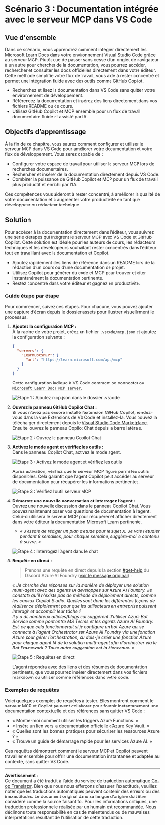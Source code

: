 <!--
CO_OP_TRANSLATOR_METADATA:
{
  "original_hash": "db532b1ec386c9ce38c791653dc3c881",
  "translation_date": "2025-07-14T06:45:52+00:00",
  "source_file": "09-CaseStudy/docs-mcp/solution/scenario3/README.md",
  "language_code": "fr"
}
-->
# Scénario 3 : Documentation intégrée avec le serveur MCP dans VS Code

## Vue d'ensemble

Dans ce scénario, vous apprendrez comment intégrer directement les Microsoft Learn Docs dans votre environnement Visual Studio Code grâce au serveur MCP. Plutôt que de passer sans cesse d’un onglet de navigateur à un autre pour chercher de la documentation, vous pourrez accéder, rechercher et consulter les docs officielles directement dans votre éditeur. Cette méthode simplifie votre flux de travail, vous aide à rester concentré et permet une intégration fluide avec des outils comme GitHub Copilot.

- Recherchez et lisez la documentation dans VS Code sans quitter votre environnement de développement.
- Référencez la documentation et insérez des liens directement dans vos fichiers README ou de cours.
- Utilisez GitHub Copilot et MCP ensemble pour un flux de travail documentaire fluide et assisté par IA.

## Objectifs d’apprentissage

À la fin de ce chapitre, vous saurez comment configurer et utiliser le serveur MCP dans VS Code pour améliorer votre documentation et votre flux de développement. Vous serez capable de :

- Configurer votre espace de travail pour utiliser le serveur MCP lors de recherches documentaires.
- Rechercher et insérer de la documentation directement depuis VS Code.
- Combiner la puissance de GitHub Copilot et MCP pour un flux de travail plus productif et enrichi par l’IA.

Ces compétences vous aideront à rester concentré, à améliorer la qualité de votre documentation et à augmenter votre productivité en tant que développeur ou rédacteur technique.

## Solution

Pour accéder à la documentation directement dans l’éditeur, vous suivrez une série d’étapes qui intègrent le serveur MCP avec VS Code et GitHub Copilot. Cette solution est idéale pour les auteurs de cours, les rédacteurs techniques et les développeurs souhaitant rester concentrés dans l’éditeur tout en travaillant avec la documentation et Copilot.

- Ajoutez rapidement des liens de référence dans un README lors de la rédaction d’un cours ou d’une documentation de projet.
- Utilisez Copilot pour générer du code et MCP pour trouver et citer instantanément la documentation pertinente.
- Restez concentré dans votre éditeur et gagnez en productivité.

### Guide étape par étape

Pour commencer, suivez ces étapes. Pour chacune, vous pouvez ajouter une capture d’écran depuis le dossier assets pour illustrer visuellement le processus.

1. **Ajoutez la configuration MCP :**  
   À la racine de votre projet, créez un fichier `.vscode/mcp.json` et ajoutez la configuration suivante :  
   ```json
   {
     "servers": {
       "LearnDocsMCP": {
         "url": "https://learn.microsoft.com/api/mcp"
       }
     }
   }
   ```  
   Cette configuration indique à VS Code comment se connecter au [`Microsoft Learn Docs MCP server`](https://github.com/MicrosoftDocs/mcp).
   
   ![Étape 1 : Ajoutez mcp.json dans le dossier .vscode](../../../../../../translated_images/step1-mcp-json.c06a007fccc3edfaf0598a31903c9ec71476d9fd3ae6c1b2b4321fd38688ca4b.fr.png)
    
2. **Ouvrez le panneau GitHub Copilot Chat :**  
   Si vous n’avez pas encore installé l’extension GitHub Copilot, rendez-vous dans la vue Extensions de VS Code et installez-la. Vous pouvez la télécharger directement depuis le [Visual Studio Code Marketplace](https://marketplace.visualstudio.com/items?itemName=GitHub.copilot-chat). Ensuite, ouvrez le panneau Copilot Chat depuis la barre latérale.

   ![Étape 2 : Ouvrez le panneau Copilot Chat](../../../../../../translated_images/step2-copilot-panel.f1cc86e9b9b8cd1a85e4df4923de8bafee4830541ab255e3c90c09777fed97db.fr.png)

3. **Activez le mode agent et vérifiez les outils :**  
   Dans le panneau Copilot Chat, activez le mode agent.

   ![Étape 3 : Activez le mode agent et vérifiez les outils](../../../../../../translated_images/step3-agent-mode.cdc32520fd7dd1d149c3f5226763c1d85a06d3c041d4cc983447625bdbeff4d4.fr.png)

   Après activation, vérifiez que le serveur MCP figure parmi les outils disponibles. Cela garantit que l’agent Copilot peut accéder au serveur de documentation pour récupérer les informations pertinentes.
   
   ![Étape 3 : Vérifiez l’outil serveur MCP](../../../../../../translated_images/step3-verify-mcp-tool.76096a6329cbfecd42888780f322370a0d8c8fa003ed3eeb7ccd23f0fc50c1ad.fr.png)

4. **Démarrez une nouvelle conversation et interrogez l’agent :**  
   Ouvrez une nouvelle discussion dans le panneau Copilot Chat. Vous pouvez maintenant poser vos questions de documentation à l’agent. Celui-ci utilisera le serveur MCP pour récupérer et afficher directement dans votre éditeur la documentation Microsoft Learn pertinente.

   - *« J’essaie de rédiger un plan d’étude pour le sujet X. Je vais l’étudier pendant 8 semaines, pour chaque semaine, suggère-moi le contenu à suivre. »*

   ![Étape 4 : Interrogez l’agent dans le chat](../../../../../../translated_images/step4-prompt-chat.12187bb001605efc5077992b621f0fcd1df12023c5dce0464f8eb8f3d595218f.fr.png)

5. **Requête en direct :**

   > Prenons une requête en direct depuis la section [#get-help](https://discord.gg/D6cRhjHWSC) du Discord Azure AI Foundry ([voir le message original](https://discord.com/channels/1113626258182504448/1385498306720829572)) :  
   
   *« Je cherche des réponses sur la manière de déployer une solution multi-agent avec des agents IA développés sur Azure AI Foundry. Je constate qu’il n’existe pas de méthode de déploiement directe, comme les canaux Copilot Studio. Quelles sont donc les différentes façons de réaliser ce déploiement pour que les utilisateurs en entreprise puissent interagir et accomplir leur tâche ?  
   Il y a de nombreux articles/blogs qui suggèrent d’utiliser Azure Bot Service comme pont entre MS Teams et les agents Azure AI Foundry. Est-ce que cela fonctionnerait si je configure un bot Azure qui se connecte à l’agent Orchestrator sur Azure AI Foundry via une fonction Azure pour gérer l’orchestration, ou dois-je créer une fonction Azure pour chaque agent IA de la solution multi-agent afin d’orchestrer via le Bot Framework ? Toute autre suggestion est la bienvenue. »*

   ![Étape 5 : Requêtes en direct](../../../../../../translated_images/step5-live-queries.49db3e4a50bea27327e3cb18c24d263b7d134930d78e7392f9515a1c00264a7f.fr.png)

   L’agent répondra avec des liens et des résumés de documentation pertinents, que vous pourrez insérer directement dans vos fichiers markdown ou utiliser comme références dans votre code.

### Exemples de requêtes

Voici quelques exemples de requêtes à tester. Elles montrent comment le serveur MCP et Copilot peuvent collaborer pour fournir instantanément une documentation contextuelle et des références sans quitter VS Code :

- « Montre-moi comment utiliser les triggers Azure Functions. »
- « Insère un lien vers la documentation officielle d’Azure Key Vault. »
- « Quelles sont les bonnes pratiques pour sécuriser les ressources Azure ? »
- « Trouve un guide de démarrage rapide pour les services Azure AI. »

Ces requêtes démontrent comment le serveur MCP et Copilot peuvent travailler ensemble pour offrir une documentation instantanée et adaptée au contexte, sans quitter VS Code.

---

**Avertissement** :  
Ce document a été traduit à l’aide du service de traduction automatique [Co-op Translator](https://github.com/Azure/co-op-translator). Bien que nous nous efforçons d’assurer l’exactitude, veuillez noter que les traductions automatiques peuvent contenir des erreurs ou des inexactitudes. Le document original dans sa langue d’origine doit être considéré comme la source faisant foi. Pour les informations critiques, une traduction professionnelle réalisée par un humain est recommandée. Nous déclinons toute responsabilité en cas de malentendus ou de mauvaises interprétations résultant de l’utilisation de cette traduction.